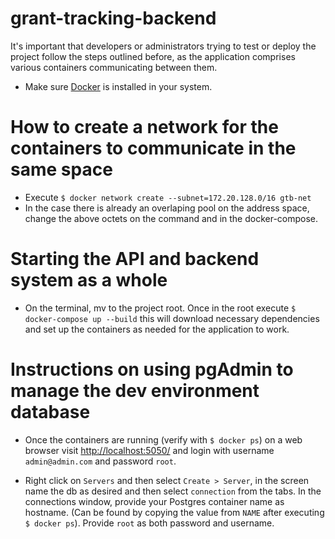 # grant-tracking-backend

It's important that developers or administrators trying to test or deploy the project follow the 
steps outlined before, as the application comprises various containers communicating between them.

* Make sure [Docker](https://docs.docker.com/get-docker/) is installed in your system.
&nbsp; 

# How to create a network for the containers to communicate in the same space
* Execute ```$ docker network create --subnet=172.20.128.0/16 gtb-net``` 
* In the case there is already an overlaping pool on the address space, change the above octets on the 
command and in the docker-compose.

# Starting the API and backend system as a whole
* On the terminal, mv to the project root. Once in the root
execute ``$ docker-compose up --build`` this will download necessary dependencies and set up the containers as needed 
for the application to work.
&nbsp; 


# Instructions on using pgAdmin to manage the dev environment database

* Once the containers are running (verify with ``$ docker ps``) on a web browser visit 
[http://localhost:5050/](http://localhost:5050/) and login with username ``admin@admin.com`` and password ``root``.
&nbsp; 

  
* Right click on ``Servers`` and then select ``Create > Server``, in the screen name the db as desired and then select 
``connection`` from the tabs. In the connections window, provide your Postgres container name as hostname. 
(Can be found by copying the value from ``NAME`` after executing ``$ docker ps``). Provide ``root`` as 
both password and username.
